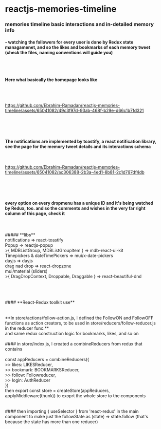 # reactjs-memories-timeline
### memories timeline basic interactions and in-detailed memory info
 #### - watching the followers for every user is done by Redux state managamenet, and so the likes and bookmarks of each memory tweet (check the files, naming conventions will guide you)
<br>
<br>

#### **Here what basically the homepage looks like**

<br>
<br>

https://github.com/Ebrahim-Ramadan/reactjs-memories-timeline/assets/65041082/49c3f97d-93ab-468f-b29e-d66c1b7fd321

<br>
<br>
<br>

#### The notifications are implemented by toastify, a react notification library, see the page for the memory tweet details and its interactions schema

<br>

https://github.com/Ebrahim-Ramadan/reactjs-memories-timeline/assets/65041082/ac306388-2b3a-4ed1-8b81-2c1d767df4db

<br>

<br>
<br>

#### every option on every dropmenu has a unique ID and it's being watched by Redux, too. and so the comments and wishes in the very far right column of this page, check it
<br>

<br>
##### **libs**
<br>
notifications => react-toastify<br>
Popup => reactjs-popup <br>
>{ MDBListGroup, MDBListGroupItem } => mdb-react-ui-kit <br>
Timepickers & dateTimePickers => mui/x-date-pickers<br>
dayjs => dayjs<br>
drag nad drop => react-dropzone<br>
mui/material (sliders)<br>
>{ DragDropContext, Droppable, Draggable } => react-beautiful-dnd<br>

<br>
<br>
<br>
<br>
#### **React-Redux toolkit use**
<br><br><br>
**In store/actions/follow-action.js, I defined the FollowON and FollowOFF functions as action creators, to be used in store/reducers/follow-reducer.js in the reducer func.**
<br>
and same redux construction logic for bookmarks, likes, and so on
<br><br>
#### in store/index.js, I created a combineReducers from redux that contains 
<br><br>
const appReducers = combineReducers({
<br> >>   likes: LIKESReducer,
<br>  >> bookmark: BOOKMARKSReducer,
<br> >> follow: Followreducer,
<br>  >> login: AuthReducer
<br>})
<br>
then export const store = createStore(appReducers, applyMiddleware(thunk)) to exoprt the whole store to the components
<br>
<br>
<br>
#### then importing { useSelector } from 'react-redux' in the main component to make just the followState as (state) => state.follow (that's because the state has more than one reducer)
